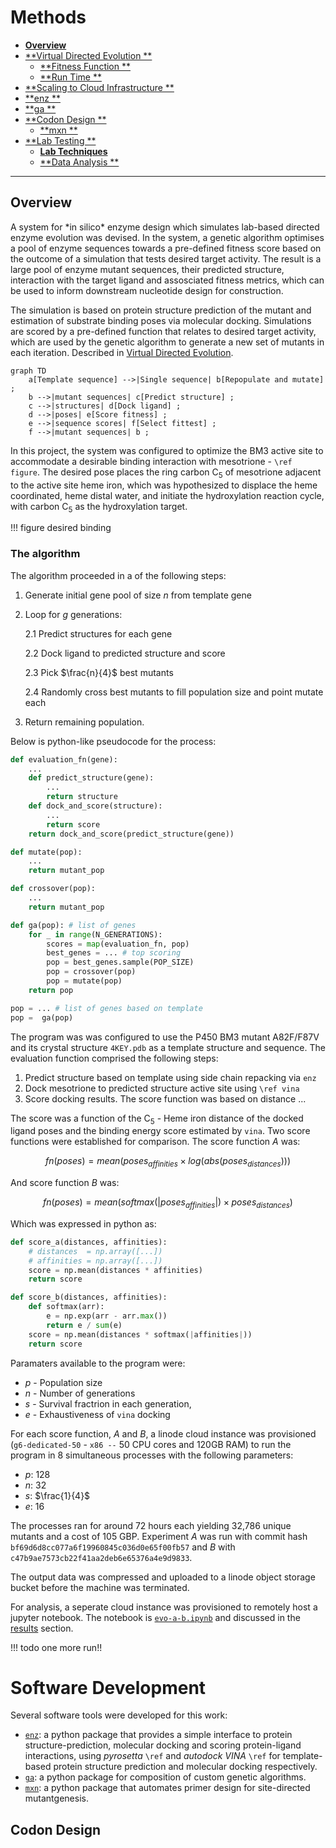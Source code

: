 # Methods

- [**Overview**](#overview)
- [**Virtual Directed Evolution **](#vde)
	- [**Fitness Function **](#sfxn)
	- [**Run Time **](#run)
- [**Scaling to Cloud Infrastructure **](#k8)
- [**enz **](#enz)
- [**ga **](#ga)
- [**Codon Design **](#codons)
	- [**mxn **](#mxn)
- [**Lab Testing **](#lab)
	- [**Lab Techniques**](#labtech)
	- [**Data Analysis **](#analysis)

---------

<h2 id="overview"> Overview </h2>
A system for *in silico* enzyme design which simulates lab-based directed enzyme evolution was devised.
In the system, a genetic algorithm optimises a pool of enzyme sequences towards a pre-defined fitness score based on the outcome of a simulation that tests desired target activity.
The result is a large pool of enzyme mutant sequences, their predicted structure, interaction with the target ligand and assosciated fitness metrics, which can be used to inform downstream nucleotide design for construction.

The simulation is based on protein structure prediction of the mutant and estimation of substrate binding poses via molecular docking.
Simulations are scored by a pre-defined function that relates to desired target activity, which are used by the genetic algorithm to generate a new set of mutants in each iteration. Described in [Virtual Directed Evolution](#vde).


``` mermaid
graph TD
	a[Template sequence] -->|Single sequence| b[Repopulate and mutate] ; 
	b -->|mutant sequences| c[Predict structure] ; 
	c -->|structures| d[Dock ligand] ;
	d -->|poses| e[Score fitness] ; 
	e -->|sequence scores| f[Select fittest] ;
	f -->|mutant sequences| b ;

```

In this project, the system was configured to optimize the BM3 active site to accommodate a desirable binding interaction with mesotrione - `\ref figure`.
The desired pose places the ring carbon C<sub>5</sub> of mesotrione adjacent to the active site heme iron, which was hypothesized to displace the heme coordinated, heme distal water, and initiate the hydroxylation reaction cycle, with carbon C<sub>5</sub> as the hydroxylation target.

!!! figure
	desired binding


### The algorithm
The algorithm proceeded in a of the following steps:

1. Generate initial gene pool of size $n$ from template gene 
2. Loop for $g$ generations:

	2.1 Predict structures for each gene

	2.2 Dock ligand to predicted structure and score 

	2.3 Pick $\frac{n}{4}$ best mutants

	2.4 Randomly cross best mutants to fill population size  and point mutate each

3. Return remaining population.

Below is python-like pseudocode for the process:

```python
def evaluation_fn(gene):
	...
	def predict_structure(gene):
		... 
		return structure
	def dock_and_score(structure):
		...
		return score
	return dock_and_score(predict_structure(gene))

def mutate(pop):
	...
	return mutant_pop

def crossover(pop):
	...
	return mutant_pop

def ga(pop): # list of genes
	for _ in range(N_GENERATIONS):
		scores = map(evaluation_fn, pop)
		best_genes = ... # top scoring
		pop = best_genes.sample(POP_SIZE)
		pop = crossover(pop)
		pop = mutate(pop)
	return pop

pop = ... # list of genes based on template
pop =  ga(pop)

```

The program was was configured to use the P450 BM3 mutant A82F/F87V and its crystal structure `4KEY.pdb` as a template structure and sequence. 
The evaluation function comprised the following steps:

1. Predict structure based on template using side chain repacking via `enz`
2. Dock mesotrione to predicted structure active site using `\ref vina`
3. Score docking results. The score function was based on distance ... 

The score was a function of the C<sub>5</sub> - Heme iron distance of the docked ligand poses and the binding energy score estimated by `vina`.
Two score functions were established for comparison.
The score function $A$ was:

$$
fn(poses) = mean(poses_{affinities} \times log(abs(poses_{distances})))
$$

And score function $B$ was:

$$
fn(poses) = mean(softmax(|poses_{affinities}|) \times poses_{distances})
$$

Which was expressed in python as:

```python
def score_a(distances, affinities):
	# distances  = np.array([...])
	# affinities = np.array([...])
	score = np.mean(distances * affinities)
	return score

def score_b(distances, affinities):
	def softmax(arr):
		e = np.exp(arr - arr.max())
		return e / sum(e)
	score = np.mean(distances * softmax(|affinities|))
	return score
```

Paramaters available to the program were:

- $p$ - Population size
- $n$ - Number of generations
- $s$ - Survival fractrion in each generation,
- $e$ - Exhaustiveness of `vina` docking

For each score function, $A$ and $B$, a linode cloud instance was provisioned (`g6-dedicated-50` - `x86 --` 50 CPU cores and 120GB RAM) to run the program in 8 simultaneous processes with the following parameters:

- $p:$  128
- $n:$  32
- $s:$  $\frac{1}{4}$
- $e:$  16

The processes ran for around 72 hours each yielding 32,786 unique mutants and a cost of 105 GBP.
Experiment $A$ was run with commit hash `bf69d6d8cc077a6f19960845c036d0e65f00fb57` and $B$ with `c47b9ae7573cb22f41aa2deb6e65376a4e9d9833`.

The output data was compressed and uploaded to a linode object storage bucket before the machine was terminated.

For analysis, a seperate cloud instance was provisioned to remotely host a jupyter notebook.
The notebook is [`evo-a-b.ipynb`](evo-a-b.md) and discussed in the [results](results-evo.md) section.

!!! todo
	one more run!!

# Software Development

Several software tools were developed for this work:

- [`enz`](#enz): a python package that provides a simple interface to protein structure-prediction, molecular docking and scoring protein-ligand interactions, using *pyrosetta* `\ref` and *autodock VINA* `\ref` for template-based protein structure prediction and molecular docking respectively. 
- [`ga`](#ga): a python package for composition of custom genetic algorithms.
- [`mxn`](#mxn): a python package that automates primer design for site-directed mutantgenesis.


<h2 id="codons"> Codon Design </h2>

